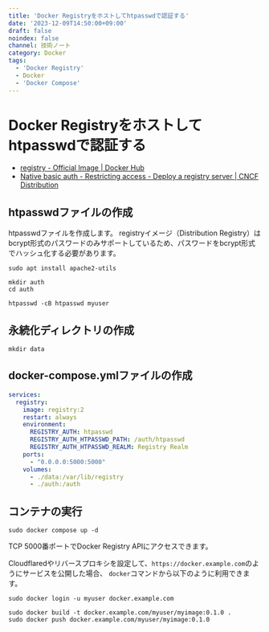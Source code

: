 ```yaml
---
title: 'Docker Registryをホストしてhtpasswdで認証する'
date: '2023-12-09T14:50:00+09:00'
draft: false
noindex: false
channel: 技術ノート
category: Docker
tags:
  - 'Docker Registry'
  - Docker
  - 'Docker Compose'
---
```

# Docker Registryをホストしてhtpasswdで認証する

- [registry - Official Image | Docker Hub](https://hub.docker.com/_/registry/)
- [Native basic auth - Restricting access - Deploy a registry server | CNCF Distribution](https://distribution.github.io/distribution/about/deploying/#native-basic-auth)

## htpasswdファイルの作成

htpasswdファイルを作成します。
registryイメージ（Distribution Registry）はbcrypt形式のパスワードのみサポートしているため、パスワードをbcrypt形式でハッシュ化する必要があります。

```shell
sudo apt install apache2-utils

mkdir auth
cd auth

htpasswd -cB htpasswd myuser
```

## 永続化ディレクトリの作成

```shell
mkdir data
```

## docker-compose.ymlファイルの作成

```yaml
services:
  registry:
    image: registry:2
    restart: always
    environment:
      REGISTRY_AUTH: htpasswd
      REGISTRY_AUTH_HTPASSWD_PATH: /auth/htpasswd
      REGISTRY_AUTH_HTPASSWD_REALM: Registry Realm
    ports: 
      - "0.0.0.0:5000:5000"
    volumes:
      - ./data:/var/lib/registry
      - ./auth:/auth
```

## コンテナの実行

```shell
sudo docker compose up -d
```

TCP 5000番ポートでDocker Registry APIにアクセスできます。

Cloudflaredやリバースプロキシを設定して、`https://docker.example.com`のようにサービスを公開した場合、
`docker`コマンドから以下のように利用できます。

```shell
sudo docker login -u myuser docker.example.com

sudo docker build -t docker.example.com/myuser/myimage:0.1.0 .
sudo docker push docker.example.com/myuser/myimage:0.1.0
```
